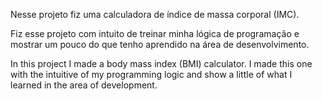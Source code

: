 Nesse projeto fiz uma calculadora de índice de massa corporal (IMC). 

Fiz esse projeto com intuito de treinar minha lógica de programação e mostrar um pouco do que tenho aprendido
na área de desenvolvimento. 


In this project I made a body mass index (BMI) calculator.
I made this one with the intuitive of my programming logic and show a little of what I learned
in the area of ​​development.